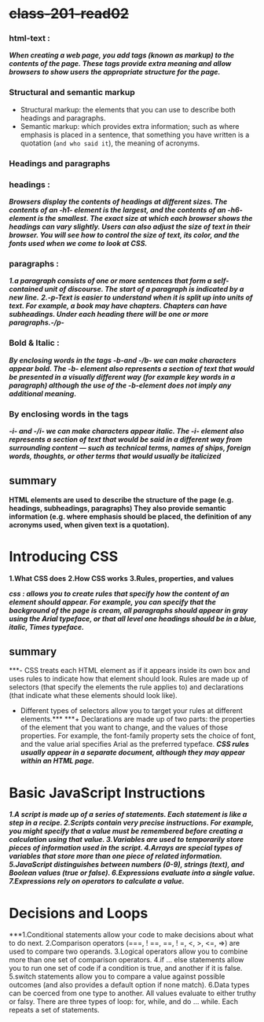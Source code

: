 # ~~class-201-read02~~

### html-text :

***When creating a web page, you add tags 
(known as markup) to the contents of the 
page. These tags provide extra meaning 
and allow browsers to show users the 
appropriate structure for the page.***

### Structural and semantic markup
* Structural markup: the elements that you can use to 
describe both headings and paragraphs.
* Semantic markup: which provides extra information; such 
as where emphasis is placed in a sentence, that something 
you have written is a quotation (`and who said it`), the 
meaning of acronyms.

### Headings and paragraphs
### headings :
***Browsers display the contents of 
headings at different sizes. The 
contents of an -h1- element is 
the largest, and the contents of 
an -h6- element is the smallest. 
The exact size at which each 
browser shows the headings 
can vary slightly. Users can also 
adjust the size of text in their 
browser. You will see how to 
control the size of text, its color, 
and the fonts used when we 
come to look at CSS.***

 ### paragraphs :
***1.a paragraph consists of one or more sentences 
that form a self-contained unit of discourse. The 
start of a paragraph is indicated by a new 
 line.***
 ***2.-p-Text is easier to understand when it is split up 
 into units of text. For example, a book may have 
 chapters. Chapters can have subheadings. Under 
 each heading there will be one or more 
 paragraphs.-/p-***
 
 ### Bold & Italic :
 ***By enclosing words in the tags 
-b-and -/b- we can make 
characters appear bold.
The -b- element also represents 
a section of text that would be 
presented in a visually different 
way (for example key words in a 
paragraph) although the use of 
 the -b-element does not imply 
any additional meaning.***

### By enclosing words in the tags 
***-i- and -/i- we can make 
characters appear italic.
The -i- element also represents 
a section of text that would be 
said in a different way from 
surrounding content — such as 
technical terms, names of ships, 
foreign words, thoughts, or other 
terms that would usually be 
italicized***

## summary
**HTML elements are used to describe the structure of 
the page (e.g. headings, subheadings, paragraphs)
They also provide semantic information (e.g. where 
emphasis should be placed, the definition of any 
acronyms used, when given text is a quotation).**



# Introducing CSS
 **1.What CSS does**
 **2.How CSS works**
**3.Rules, properties, and values**

***css : allows you to create rules that specify how the content of 
an element should appear. For example, you can specify that 
the background of the page is cream, all paragraphs should 
appear in gray using the Arial typeface, or that all level one 
headings should be in a blue, italic, Times typeface.***
## summary
***- CSS treats each HTML element as if it appears inside 
its own box and uses rules to indicate how that 
element should look.
Rules are made up of selectors (that specify the 
elements the rule applies to) and declarations (that 
indicate what these elements should look like).
- Different types of selectors allow you to target your rules at different elements.***
***+ Declarations are made up of two parts: the properties 
of the element that you want to change, and the values 
of those properties. For example, the font-family 
property sets the choice of font, and the value arial 
specifies Arial as the preferred typeface.
***CSS rules usually appear in a separate document, although they may appear within an HTML page.***

# Basic JavaScript Instructions
***1.A script is made up of a series of statements. Each 
statement is like a step in a recipe.
2.Scripts contain very precise instructions. For example, 
you might specify that a value must be remembered 
before creating a calculation using that value. 
3.Variables are used to temporarily store pieces of 
information used in the script. 
4.Arrays are special types of variables that store more 
than one piece of related information. 
5.JavaScript distinguishes between numbers (0-9), 
strings (text), and Boolean values (true or false). 
6.Expressions evaluate into a single value. 
7.Expressions rely on operators to calculate a value.***

# Decisions and Loops
***1.Conditional statements allow your code to make 
decisions about what to do next. 
2.Comparison operators (===, ! ==, ==, ! =, <, >, <=, =>) 
are used to compare two operands. 
3.Logical operators allow you to combine more than one 
set of comparison operators. 
4.if ... else statements allow you to run one set of code 
if a condition is true, and another if it is false. 
5.switch statements allow you to compare a value 
against possible outcomes (and also provides a default 
option if none match). 
6.Data types can be coerced from one type to another. 
All values evaluate to either truthy or falsy. 
There are three types of loop: for, while, and 
do ... while. Each repeats a set of statements.
